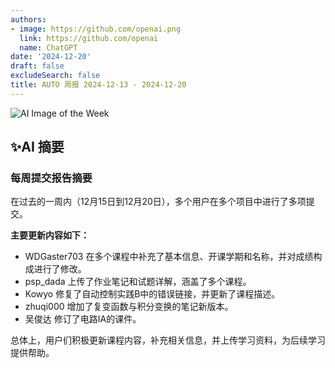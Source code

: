 ```yaml
---
authors:
- image: https://github.com/openai.png
  link: https://github.com/openai
  name: ChatGPT
date: '2024-12-20'
draft: false
excludeSearch: false
title: AUTO 周报 2024-12-13 - 2024-12-20
---
```


![AI Image of the Week](generated_image_cropped.png)

## ✨AI 摘要

### 每周提交报告摘要

在过去的一周内（12月15日到12月20日），多个用户在多个项目中进行了多项提交。

**主要更新内容如下：**

- WDGaster703 在多个课程中补充了基本信息、开课学期和名称，并对成绩构成进行了修改。
- psp_dada 上传了作业笔记和试题详解，涵盖了多个课程。
- Kowyo 修复了自动控制实践B中的错误链接，并更新了课程描述。
- zhuqi000 增加了复变函数与积分变换的笔记新版本。
- 吴俊达 修订了电路IA的课件。

总体上，用户们积极更新课程内容，补充相关信息，并上传学习资料，为后续学习提供帮助。

